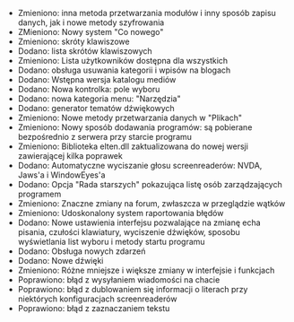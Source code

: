 - Zmieniono: inna metoda przetwarzania modułów i inny sposób zapisu danych, jak i nowe metody szyfrowania
- ZMieniono: Nowy system "Co nowego"
- Zmieniono: skróty klawiszowe
- Dodano: lista skrótów klawiszowych
- Zmieniono: Lista użytkowników dostępna dla wszystkich
- Dodano: obsługa usuwania kategorii i wpisów na blogach
- Dodano: Wstępna wersja katalogu mediów
- Dodano: Nowa kontrolka: pole wyboru
- Dodano: nowa kategoria menu: "Narzędzia"
- Dodano: generator tematów dźwiękowych
- Zmieniono: Nowe metody przetwarzania danych w "Plikach"
- Zmieniono: Nowy sposób dodawania programów: są pobierane bezpośrednio z serwera przy starcie programu
- Zmieniono: Biblioteka elten.dll zaktualizowana do nowej wersji zawierającej kilka poprawek
- Dodano: Automatyczne wyciszanie głosu screenreaderów: NVDA, Jaws'a i WindowEyes'a
- Dodano: Opcja "Rada starszych" pokazująca listę osób zarządzających programem
- Zmieniono: Znaczne zmiany na forum, zwłaszcza w przeglądzie wątków
- Zmieniono: Udoskonalony system raportowania błędów
- Dodano: Nowe ustawienia interfejsu pozwalające na zmianę echa pisania, czułości klawiatury, wyciszenie dźwięków, sposobu wyświetlania list wyboru i metody startu programu
- Dodano: Obsługa nowych zdarzeń
- Dodano: Nowe dźwięki
- Zmieniono: Różne mniejsze i większe zmiany w interfejsie i funkcjach
- Poprawiono: błąd z wysyłaniem wiadomości na chacie
- Poprawiono: błąd z dublowaniem się informacji o literach przy niektórych konfiguracjach screenreaderów
- Poprawiono: błąd z zaznaczaniem tekstu